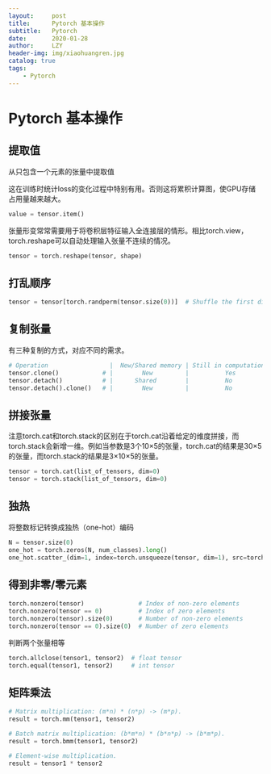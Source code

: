 ```yaml
---
layout:     post
title:      Pytorch 基本操作
subtitle:   Pytorch
date:       2020-01-28
author:     LZY
header-img: img/xiaohuangren.jpg
catalog: true
tags:
    - Pytorch
---
```


# Pytorch 基本操作

## 提取值

从只包含一个元素的张量中提取值

这在训练时统计loss的变化过程中特别有用。否则这将累积计算图，使GPU存储占用量越来越大。

```python
value = tensor.item()
```

张量形变常常需要用于将卷积层特征输入全连接层的情形。相比torch.view，torch.reshape可以自动处理输入张量不连续的情况。

```python
tensor = torch.reshape(tensor, shape)
```

## 打乱顺序

```python
tensor = tensor[torch.randperm(tensor.size(0))]  # Shuffle the first dimension
```

## 复制张量

有三种复制的方式，对应不同的需求。

```python
# Operation                 |  New/Shared memory | Still in computation graph |
tensor.clone()            # |        New         |          Yes               |
tensor.detach()           # |      Shared        |          No                |
tensor.detach().clone()   # |        New         |          No                |
```

## 拼接张量

注意torch.cat和torch.stack的区别在于torch.cat沿着给定的维度拼接，而torch.stack会新增一维。例如当参数是3个10×5的张量，torch.cat的结果是30×5的张量，而torch.stack的结果是3×10×5的张量。

```python
tensor = torch.cat(list_of_tensors, dim=0)
tensor = torch.stack(list_of_tensors, dim=0)
```

## 独热

将整数标记转换成独热（one-hot）编码

```python
N = tensor.size(0)
one_hot = torch.zeros(N, num_classes).long()
one_hot.scatter_(dim=1, index=torch.unsqueeze(tensor, dim=1), src=torch.ones(N, num_classes).long())
```

## 得到非零/零元素

```python
torch.nonzero(tensor)               # Index of non-zero elements
torch.nonzero(tensor == 0)          # Index of zero elements
torch.nonzero(tensor).size(0)       # Number of non-zero elements
torch.nonzero(tensor == 0).size(0)  # Number of zero elements
```

判断两个张量相等

```python
torch.allclose(tensor1, tensor2)  # float tensor
torch.equal(tensor1, tensor2)     # int tensor
```

## 矩阵乘法

```python
# Matrix multiplication: (m*n) * (n*p) -> (m*p).
result = torch.mm(tensor1, tensor2)

# Batch matrix multiplication: (b*m*n) * (b*n*p) -> (b*m*p).
result = torch.bmm(tensor1, tensor2)

# Element-wise multiplication.
result = tensor1 * tensor2
```
